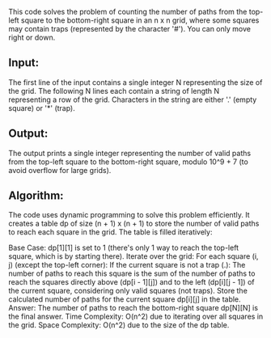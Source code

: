 This code solves the problem of counting the number of paths from the top-left square to the bottom-right square in an n x n grid, where some squares may contain traps (represented by the character '#'). You can only move right or down.

## Input:

The first line of the input contains a single integer N representing the size of the grid.
The following N lines each contain a string of length N representing a row of the grid. Characters in the string are either '.' (empty square) or '*' (trap).
## Output:

The output prints a single integer representing the number of valid paths from the top-left square to the bottom-right square, modulo 10^9 + 7 (to avoid overflow for large grids).
## Algorithm:

The code uses dynamic programming to solve this problem efficiently. It creates a table dp of size (n + 1) x (n + 1) to store the number of valid paths to reach each square in the grid. The table is filled iteratively:

Base Case: 
dp[1][1] is set to 1 (there's only 1 way to reach the top-left square, which is by starting there).
Iterate over the grid:
For each square (i, j) (except the top-left corner):
If the current square is not a trap (.):
The number of paths to reach this square is the sum of the number of paths to reach the squares directly above (dp[i - 1][j]) and to the left (dp[i][j - 1]) of the current square, considering only valid squares (not traps).
Store the calculated number of paths for the current square dp[i][j] in the table.
Answer: The number of paths to reach the bottom-right square dp[N][N] is the final answer.
Time Complexity: O(n^2) due to iterating over all squares in the grid.
Space Complexity: O(n^2) due to the size of the dp table.